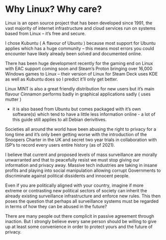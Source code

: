 # Why Linux? Why care?

Linux is an open source project that has been developed since 1991, the vast majority of internet infrastructure and cloud services run on systems based from 
Linux – it’s free and secure. 

I chose Kubuntu ( A flavour of Ubuntu ) because most support for Ubuntu applies which has a huge community – 
this means most errors you could encounter have likely already been solved and documented online. 

There has been huge development recently for the gaming end on Linux with EAC support coming soon and Steam’s Proton bringing 
over 16,000 Windows games to Linux – their version of Linux for Steam Deck uses KDE as well as Kubuntu does so I predict it’ll only get better. 

Linux MINT is also a great friendly distribution for new users but it’s main flavour Cinnamon performs badly in graphical applications sadly ( uses mutter ) 
 - it is also based from Ubuntu but comes packaged with it’s own software(s) which tend to have a little less information online - a lot of this guide still applies to all Debian derivitives. 

Societies all around the world have been abusing the right to privacy for a long time and it’s only been getting worse with the introduction of the 
Snoopers Charter in the UK and secret two year trials in collaboration with ISP’s to record every users entire history (as of 2021). 

I believe that current and proposed levels of mass surveillance are morally unwarranted and that to peacefully resist we must stop giving our information 
and privacy away. Massive tech industries are taking in insane profits and playing into social manipulation  allowing corrupt Governments to discriminate 
against political dissidents and innocent people.

Even if you are politically aligned with your country, imagine if more extreme or contrasting new political sectors of society can inherit the already 
existing surveillance infrastructure and enforce new rules.
This then poses the question that perhaps all surveillance systems must be regarded in terms of how they can be abused in the future?

There are many people out there complicit in passive agreement through inaction. But I strongly believe every sane person should be willing to 
give up at least some convenience in order to protect yours and the future of privacy.
